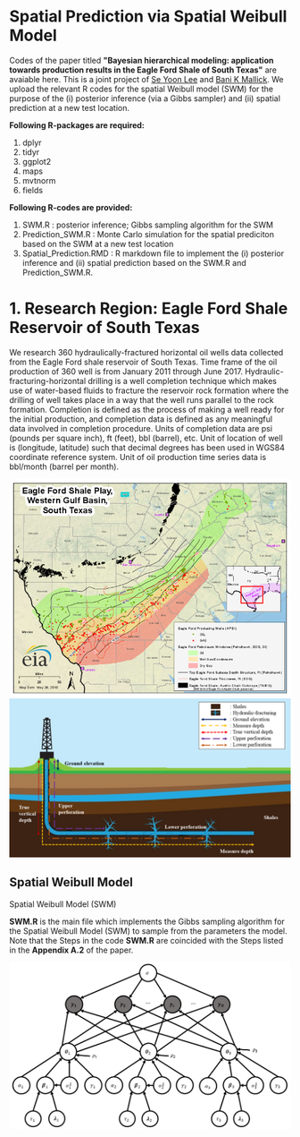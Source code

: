 # Spatial Prediction via Spatial Weibull Model

Codes of the paper titled  **"Bayesian hierarchical modeling: application towards production results in the Eagle Ford Shale of South Texas"** are avaiable here. This is a joint project of [Se Yoon Lee](https://sites.google.com/view/seyoonlee) and [Bani K Mallick](https://www.stat.tamu.edu/~bmallick/). We upload the relevant R codes for the spatial Weibull model (SWM) for the purpose of the (i) posterior inference (via a Gibbs sampler) and (ii) spatial prediction at a new test location. 

**Following R-packages are required:**
1. dplyr
2. tidyr
3. ggplot2
4. maps
5. mvtnorm
6. fields

**Following R-codes are provided:**
1. SWM.R : posterior inference; Gibbs sampling algorithm for the SWM
2. Prediction_SWM.R : Monte Carlo simulation for the spatial prediciton based on the SWM at a new test location
3. Spatial_Prediction.RMD : R markdown file to implement the (i) posterior inference and (ii) spatial prediction based on the SWM.R and Prediction_SWM.R.

# 1. Research Region: Eagle Ford Shale Reservoir of South Texas
We research 360 hydraulically-fractured horizontal oil wells data collected from the Eagle Ford shale reservoir of South Texas. Time frame of the oil production of 360 well is from January 2011 through June 2017. Hydraulic-fracturing-horizontal drilling is a well completion technique which makes use of water-based fluids to fracture the reservoir rock formation where the drilling of well takes place in a way that the well runs parallel to the rock formation. Completion is defined as the process of making a well ready for the initial production, and completion data is defined as any meaningful data involved in completion procedure. Units of completion data are psi (pounds per square inch), ft (feet), bbl (barrel), etc. Unit of location of well is (longitude, latitude) such that decimal degrees has been used in WGS84 coordinate reference system. Unit of oil production time series data is bbl/month (barrel per month). 

![](images/Eagle_Ford_Shale.png)
![](images/Hydraulic_Fracturing_explain_detail.png)



## Spatial Weibull Model
Spatial Weibull Model (SWM) 

**SWM.R** is the main file which implements the Gibbs sampling algorithm for the Spatial Weibull Model (SWM) to sample from the parameters the model. Note that the Steps in the code **SWM.R** are coincided with the Steps listed in the **Appendix A.2** of the paper. 

![](images/graphical_model.png)
